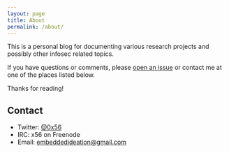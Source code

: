 ```yaml
---
layout: page
title: About
permalink: /about/
---
```



This is a personal blog for documenting various research projects and possibly other infosec related topics.

If you have questions or comments, please [open an issue][open-an-issue] or contact me at one of the places listed below.

Thanks for reading!

[open-an-issue]: https://github.com/embeddedideation/embeddedideation.github.io/issues

## Contact

* Twitter: [@0x56](https://twitter.com/0x56)
* IRC: x56 on Freenode
* Email: [embeddedideation@gmail.com](mailto:embeddedideation@gmail.com)

